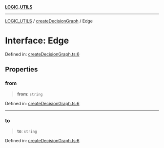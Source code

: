 [**LOGIC_UTILS**](../../README.md)

***

[LOGIC_UTILS](../../README.md) / [createDecisionGraph](../README.md) / Edge

# Interface: Edge

Defined in: [createDecisionGraph.ts:6](https://github.com/dailker/everyutil/blob/54be0bab567ca8e189c5982902c59f3b7981d51d/src/logic/createDecisionGraph.ts#L6)

## Properties

### from

> **from**: `string`

Defined in: [createDecisionGraph.ts:6](https://github.com/dailker/everyutil/blob/54be0bab567ca8e189c5982902c59f3b7981d51d/src/logic/createDecisionGraph.ts#L6)

***

### to

> **to**: `string`

Defined in: [createDecisionGraph.ts:6](https://github.com/dailker/everyutil/blob/54be0bab567ca8e189c5982902c59f3b7981d51d/src/logic/createDecisionGraph.ts#L6)
